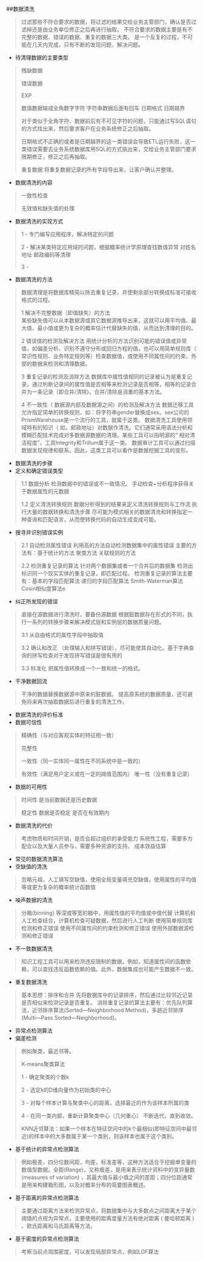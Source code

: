 ##数据清洗
> 过滤那些不符合要求的数据，将过滤的结果交给业务主管部门，确认是否过滤掉还是由业务单位修正之后再进行抽取。
> 不符合要求的数据主要是有不完整的数据、错误的数据、重复的数据三大类。
> 是一个反复的过程，不可能在几天内完成，只有不断的发现问题，解决问题。
> 

* 待清理数据的主要类型
> 残缺数据 
> 
> 错误数据 
> 
> EXP 
> 
> 数值数据输成全角数字字符 字符串数据后面有回车 日期格式 日期越界
> 
> 对于类似于全角字符、数据前后有不可见字符的问题，只能通过写SQL语句的方式找出来，然后要求客户在业务系统修正之后抽取。
> 
> 日期格式不正确的或者是日期越界的这一类错误会导致ETL运行失败，这一类错误需要去业务系统数据库用SQL的方式挑出来，交给业务主管部门要求限期修正，修正之后再抽取。
> 
> 重复数据 将重复数据记录的所有字段导出来，让客户确认并整理。
> 

* 数据清洗的内容
> 一致性检查
> 
> 无效值和缺失值的处理
> 
* 数据清洗的实现方式
> 1 - 专门编写应用程序，解决特定的问题
> 
> 2 - 解决某类特定应用域的问题，根据概率统计学原理查找数值异常 对姓名 地址 邮政编码等清理
> 
> 3 - 
> 
> 
* 数据清洗的方法
> 数据清理是将数据库精简以除去重复记录，并使剩余部分转换成标准可接收格式的过程。
> 
> 1 解决不完整数据（即值缺失）的方法\
> 某些缺失值可以从本数据源或其它数据源推导出来，这就可以用平均值、最大值、最小值或更为复杂的概率估计代替缺失的值，从而达到清理的目的。
> 
> 2 错误值的检测及解决方法
> 用统计分析的方法识别可能的错误值或异常值，如偏差分析、识别不遵守分布或回归方程的值，也可以用简单规则库（ 常识性规则、业务特定规则等）检查数据值，或使用不同属性间的约束、外部的数据来检测和清理数据。
> 
> 3 重复记录的检测及消除方法
> 数据库中属性值相同的记录被认为是重复记录，通过判断记录间的属性值是否相等来检测记录是否相等，相等的记录合并为一条记录（即合并/清除)。合并/清除是消重的基本方法。
> 
> 4 不一致性（ 数据源内部及数据源之间）的检测及解决方法
> 数据迁移工具允许指定简单的转换规则，如：将字符串gender替换成sex。sex公司的PrismWarehouse是一个流行的工具，就属于这类。
> 数据清洗工具使用领域特有的知识（ 如，邮政地址）对数据作清洗。它们通常采用语法分析和模糊匹配技术完成对多数据源数据的清理。某些工具可以指明源的“ 相对清洁程度”。工具Integrity和Trillum属于这一类。
> 数据审计工具可以通过扫描数据发现规律和联系。因此，这类工具可以看作是数据挖掘工具的变形。
> 
> 




* 数据清洗的步骤
* 定义和确定错误类型
> 1.1 数据分析
> 检测数据中的错误或不一致情况。
> 手动检查+分析程序获得关于数据属性的元数据
> 
> 1.2 定义清洗转换规则
> 数据分析得到的结果来定义清洗转换规则与工作流
> 执行大量的数据转换和清洗步骤
> 尽可能为模式相关的数据清洗和转换指定一种查询和匹配语言，从而使转换代码的自动生成变成可能。
> 
* 搜寻并识别错误实例
> 2.1 自动检测属性错误
> 利用高的方法自动检测数据集中的属性错误
> 主要的方法有：基于统计的方法 聚类方法 关联规则的方法
> 
> 2.2 检测重复记录的算法
> 针对两个数据集或者一个合并后的数据集
> 检测出标识同一个现实实体的重复记录，即匹配过程。
> 检测重复记录的算法主要有：基本的字段匹配算法 递归的字段匹配算法
> Smith-Waterman算法 Cosin相似度算法e 
> 
> 
* 纠正所发现的错误
> 直接在源数据进行清洗时，要备份源数据
> 根据脏数据存在形式的不同，执行一系列的转换步骤来解决模式层和实例层的数据质量问题。
> 
> 3.1 从自由格式的属性字段中抽取值
> 
> 3.2 确认和改正 （处理输入和拼写错误），尽可能使其自动化。基于字典查询的拼写检查对于发现拼写错误是很有用的
> 
> 3.3 标准化 把属性值转换成一个一致和统一的格式。
* 干净数据回流
> 干净的数据替换数据源中原来的脏数据。
> 提高原系统的数据质量，还可避免将来再次抽取数据后进行重复的清洗工作。 


* 数据清洗的评价标准
* 数据可信性
> 精确性（与对应客观实体的特征相一致） 
> 
> 完整性 
> 
> 一致性（同一实体同一属性在不同系统中是一致的）
> 
> 有效性（满足用户定义或在一定的阈值范围内） 唯一性（没有重复记录）
* 数据的可用性
> 时间性 是当前数据还是历史数据
> 
> 稳定性 数据是否稳定 是否在有效期内
* 数据清洗的代价
> 考虑物质和时间开销，是否会超过组织的承受能力
> 系统性工程，需要多方配合以及大量人员参与，需要多种资源的支持。
> 成本效益估算


* 常见的数据清洗算法
* 空缺值的清洗
> 忽略元祖，人工填写空缺值，使用全局变量填充空缺值，使用属性的平均值等或更为复杂的概率统计函数值
* 噪声数据的清洗
> 分箱(binning) 等深或等宽的箱中，用属性值的平均值或中值代替
> 计算机和人工检查结合，计算机检查可疑数据，然后进行人工判断
> 使用简单规则库检测和修正错误
> 使用不同属性间的约束检测和修正错误
> 使用外部数据源检测和修正错误
* 不一致数据清洗
> 知识工程工具可以用来检测违反限制的数据。例如，知道属性间的函数依赖，可以查找违反函数依赖的值。此外，数据集成也可能产生数据不一致。
> 
* 重复数据清洗
> 基本思想：排序和合并
> 先将数据库中的记录排序，然后通过比较邻近记录是否相似来检测记录是否重复。
> 消除重复记录的算法主要有：优先队列算法，近邻排序算法(Sorted—Neighborhood Method)，多趟近邻排序(Multi—Pass Sorted—Neighborhood)。

* 异常点检测算法
* 偏差检测
> 例如聚类，最近邻等。
> 
> K-means聚类算法
> 
> 1 - 确定聚类的个数k
> 
> 2 - 选定k的D维向量作为初始类的中心
> 
> 3 - 对每个样本计算与聚类中心的距离，选择最近的作为该样本所属的类
> 
> 4 - 在同一类内部，重新计算聚类中心（几何重心） 不断迭代，直到收敛。 
> 
> KNN近邻算法：如果一个样本在特征空间中的k个最相似(即特征空间中最邻近)的样本中的大多数属于某一个类别，则该样本也属于这个类别。
> 
* 基于统计的异常点检测算法
> 例如极差，四分位数间距，均差，标准差等，这种方法适合于挖掘单变量的数值型数据。全距(Range)，又称极差，是用来表示统计资料中的变异量数(measures of variation) ，其最大值与最小值之间的差距；四分位距通常是用来构建箱形图，以及对概率分布的简要图表概述。
* 基于距离的异常点检测算法
> 主要通过距离方法来检测异常点，将数据集中与大多数点之间距离大于某个阈值的点视为异常点，主要使用的距离度量方法有绝对距离 ( 曼哈顿距离 ) 、欧氏距离和马氏距离等方法。
* 基于密度的异常点检测算法
> 考察当前点周围密度，可以发现局部异常点，例如LOF算法



 